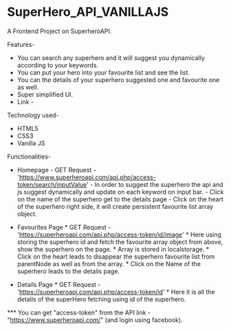 # SuperHero_API_VANILLAJS
A Frontend Project on SuperheroAPI.

Features-
* You can search any superhero and it will suggest you dynamically according to your keywords.
* You can put your hero into your favourite list and see the list.
* You can the details of your superhero suggested one and favourite one as well.
* Super simplified UI.
* Link -

Technology used-
* HTML5
* CSS3
* Vanilla JS

Functionalities-
* Homepage
           - GET Request - 'https://www.superheroapi.com/api.php/access-token/search/inputValue'
           - In order to suggest the superhero the api and js suggest dynamically and update on each keyword on input bar.
           - Click on the name of the superhero get to the details page
           - Click on the heart of the superhero right side, it will create persistent favourite list array object.
           
* Favourites Page * GET Request - 'https://superheroapi.com/api.php/access-token/id/image'
                  * Here using storing the superhero id and fetch the favourite array object from above, show the superhero on the page.
                  * Array is stored in localstorage.
                  * Click on the heart leads to disappear the superhero favourite list from parentNode as well as from the array.
                  * Click on the Name of the superhero leads to the details page.
                  
* Details Page  * GET Request - 'https://superheroapi.com/api.php/access-token/id'
                * Here it is all the details of the superHero fetching using id of the superhero.
              
*** You can get "access-token" from the API link - "https://www.superheroapi.com/" (and login using facebook).
